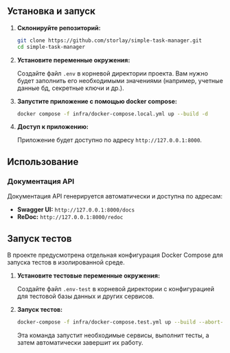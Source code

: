 ## Установка и запуск

1.  **Склонируйте репозиторий:**
    ```bash
    git clone https://github.com/storlay/simple-task-manager.git
    cd simple-task-manager
    ```

2.  **Установите переменные окружения:**

    Создайте файл `.env` в корневой директории проекта. Вам нужно будет заполнить его необходимыми значениями (например, учетные данные бд, секретные ключи и др.).

3.  **Запустите приложение с помощью docker compose:**
    ```bash
    docker compose -f infra/docker-compose.local.yml up --build -d
    ```

4.  **Доступ к приложению:**

    Приложение будет доступно по адресу `http://127.0.0.1:8000`.

## Использование

### Документация API

Документация API генерируется автоматически и доступна по адресам:

-   **Swagger UI:** `http://127.0.0.1:8000/docs`
-   **ReDoc:** `http://127.0.0.1:8000/redoc`

## Запуск тестов

В проекте предусмотрена отдельная конфигурация Docker Compose для запуска тестов в изолированной среде.

1.  **Установите тестовые переменные окружения:**

    Создайте файл `.env-test` в корневой директории с конфигурацией для тестовой базы данных и других сервисов.

2.  **Запуск тестов:**
    ```bash
    docker-compose -f infra/docker-compose.test.yml up --build --abort-on-container-exit
    ```
    Эта команда запустит необходимые сервисы, выполнит тесты, а затем автоматически завершит их работу.